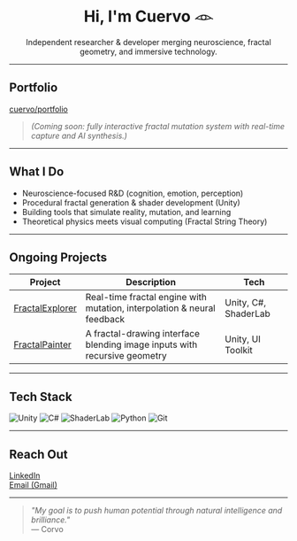 <h1 align="center">Hi, I'm Cuervo 𓁹</h1>
<p align="center">
  Independent researcher & developer merging neuroscience, fractal geometry, and immersive technology.
</p>

---

## Portfolio

  [cuervo/portfolio](https://danielcuervo.notion.site/Portfolio-20b6ad1cd22f802fa76dd74a60e823ea)

> *(Coming soon: fully interactive fractal mutation system with real-time capture and AI synthesis.)*

---

##  What I Do

-  Neuroscience-focused R&D (cognition, emotion, perception)
-  Procedural fractal generation & shader development (Unity)
-  Building tools that simulate reality, mutation, and learning
-  Theoretical physics meets visual computing (Fractal String Theory)

---

##  Ongoing Projects

| Project | Description | Tech |
|--------|-------------|------|
| [FractalExplorer](https://github.com/corvo001/FractalExplorer) | Real-time fractal engine with mutation, interpolation & neural feedback | Unity, C#, ShaderLab |
| [FractalPainter](https://github.com/corvo001/FractalPainter) | A fractal-drawing interface blending image inputs with recursive geometry | Unity, UI Toolkit |

---

##  Tech Stack

![Unity](https://img.shields.io/badge/Unity-000?style=flat&logo=unity&logoColor=white)
![C#](https://img.shields.io/badge/C%23-239120?style=flat&logo=csharp&logoColor=white)
![ShaderLab](https://img.shields.io/badge/ShaderLab-orange)
![Python](https://img.shields.io/badge/Python-3776AB?style=flat&logo=python&logoColor=white)
![Git](https://img.shields.io/badge/Git-F05032?style=flat&logo=git&logoColor=white)

---

##  Reach Out

[LinkedIn](https://linkedin.com/in/yourusername)  
[Email (Gmail)](mailto:danielcuervor01@gmail.com)  

---

> *"My goal is to push human potential through natural intelligence and brilliance."*  
> — Corvo

